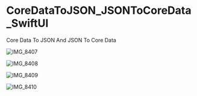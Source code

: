 # CoreDataToJSON_JSONToCoreData_SwiftUI


Core Data To JSON And JSON To Core Data


![IMG_8407](https://user-images.githubusercontent.com/43421834/230770022-8a05bfcc-5854-4fe7-9013-2618bfaa91ae.PNG)


![IMG_8408](https://user-images.githubusercontent.com/43421834/230770024-470cf903-92c1-4b28-8293-c48d1b757561.PNG)


![IMG_8409](https://user-images.githubusercontent.com/43421834/230770025-74867dc5-f744-49aa-88f3-f646cbb9219b.PNG)


![IMG_8410](https://user-images.githubusercontent.com/43421834/230770027-c5d6e98e-75bd-405c-9e01-60d8481f7030.PNG)
